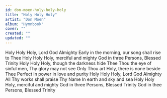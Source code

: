 ```yaml
---
id: don-moen-holy-holy-holy
title: "Holy Holy Holy"
artist: "Don Moen"
album: "Hymnbook"
cover: ""
created: ""
updated: ""
---
```


Holy Holy Holy, Lord God Almighty
Early in the morning, our song shall rise to Thee
Holy Holy Holy, merciful and mighty
God in three Persons, Blessed Trinity
Holy Holy Holy, though the darkness hide Thee
Thou the eye of sinful men, Thy glory may not see
Only Thou art Holy, there is none beside Thee
Perfect in power in love and purity
Holy Holy Holy, Lord God Almighty
All Thy works shall praise Thy Name
In earth and sky and sea
Holy Holy Holy, merciful and mighty
God in three Persons, Blessed Trinity
God in thee Persons, Blessed Trinity